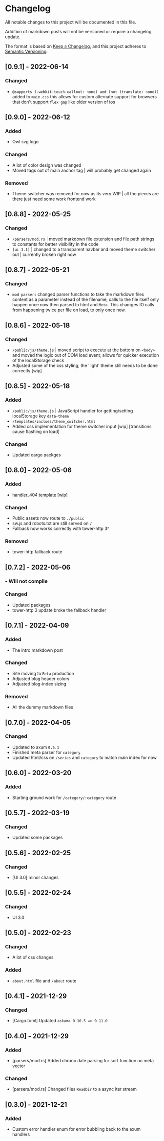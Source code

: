 # Changelog

All notable changes to this project will be documented in this file.

Addition of markdown posts will not be versioned or require a changelog update.

The format is based on [Keep a Changelog](https://keepachangelog.com/en/1.0.0/),
and this project adheres to [Semantic Versioning](https://semver.org/spec/v2.0.0.html).

## [0.9.1] - 2022-06-14

### Changed

- `@supports (-webkit-touch-callout: none) and (not (translate: none))` added to `main.css` this allows for custom alternate support for browsers that don't support `flex gap` like older version of ios

## [0.9.0] - 2022-06-12

### Added

- Owl svg logo

### Changed

- A lot of color design was changed
- Moved tags out of main anchor tag | will probably get changed again

### Removed

- Theme switcher was removed for now as its very WIP | all the pieces are there just need some work frontend work

## [0.8.8] - 2022-05-25

### Changed

- `/parsers/mod.rs` | moved markdown file extension and file path strings to constants for better visibility in the code
- `[ui 3.1]` | changed to a transparent navbar and moved theme switcher out | currently broken right now

## [0.8.7] - 2022-05-21

### Changed

- `mod parsers` changed parser functions to take the markdown files content as a parameter instead of the filename, calls to the file itself only happen once now then parsed to html and `Meta`. This chamges IO calls from happening twice per file on load, to only once now.

## [0.8.6] - 2022-05-18

### Changed

- `/public/js/theme.js` | moved script to execute at the bottom on `<body>` and moved the logic out of DOM load event; allows for quicker execution of the localStorage check
- Adjusted some of the css styling; the 'light' theme still needs to be done correctly [wip]

## [0.8.5] - 2022-05-18

### Added

- `/public/js/theme.js` | JavaScript handler for getting/setting localStorage key `data-theme`
- `/templates/inclues/theme_switcher.html`
- Added css implementation for theme switcher input [wip] [transitions cause flashing on load]

### Changed

- Updated cargo packges

## [0.8.0] - 2022-05-06

### Added

- handler_404 template [wip]

### Changed

- Public assets now route to `./public`
- sw.js and robots.txt are still served on `/`
- Fallback now works correctly with tower-http 3^

### Removed

- tower-http fallback route

## [0.7.2] - 2022-05-06

### - Will not compile

### Changed

- Updated packages
- tower-http 3 update broke the fallback handler

## [0.7.1] - 2022-04-09

### Added

- The intro markdown post

### Changed

- Site moving to `Beta` production
- Adjusted blog header colors
- Adjusted blog-index sizing

### Removed

- All the dummy markdown files

## [0.7.0] - 2022-04-05

### Changed

- Updated to axum `0.5.1`
- Finished meta parser for `category`
- Updated html/css on `/series` and `category` to match main index for now

## [0.6.0] - 2022-03-20

### Added

- Starting ground work for `/category/:category` route

## [0.5.7] - 2022-03-19

### Changed

- Updated some packages

## [0.5.6] - 2022-02-25

### Changed

- [UI 3.0] minor changes

## [0.5.5] - 2022-02-24

### Changed

- UI 3.0

## [0.5.0] - 2022-02-23

### Changed

- A lot of css changes

### Added

- `about.html` file and `/about` route

## [0.4.1] - 2021-12-29

### Changed

- [Cargo.toml] Updated `askama 0.10.5 => 0.11.0`

## [0.4.0] - 2021-12-29

### Added

- [parsers/mod.rs] Added chrono date parsing for sort function on meta vector

### Changed

- [parsers/mod.rs] Changed files `ReadDir` to a async iter stream

## [0.3.0] - 2021-12-21

### Added

- Custom error handler enum for error bubbling back to the axum handlers
